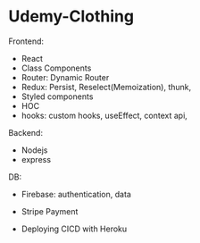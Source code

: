 # Udemy-Clothing

Frontend:

- React
- Class Components
- Router: Dynamic Router
- Redux: Persist, Reselect(Memoization), thunk,
- Styled components
- HOC
- hooks: custom hooks, useEffect, context api,


Backend:

- Nodejs 
- express


DB:

- Firebase: authentication, data


- Stripe Payment
- Deploying CICD with Heroku
